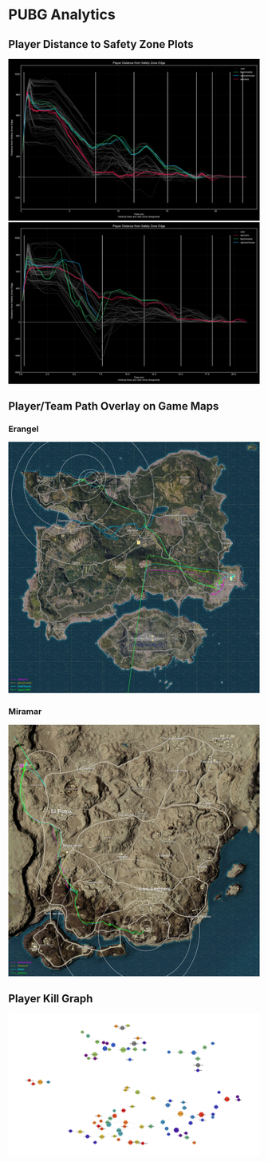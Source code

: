 # PUBG Analytics

## Player Distance to Safety Zone Plots

![Player Distance to Safety Zone Plot 1][d2sz_plot1]
![Player Distance to Safety Zone Plot 2][d2sz_plot2]



## Player/Team Path Overlay on Game Maps

### Erangel
![Team hist map 1][map_hist1]

### Miramar
![Team hist map 1][map_hist2]



## Player Kill Graph

![Player Kill Graph 1][kg_1]



[d2sz_plot1]: https://raw.githubusercontent.com/rokkuran/pubg-analytics/master/output/distance_from_zone_comparison_68a03b73-8b2f-4f2c-9202-768a5e43d2ea.png
[d2sz_plot2]: https://raw.githubusercontent.com/rokkuran/pubg-analytics/master/output/distance_from_zone_comparison_c8e45743-67ab-4fa8-9d8a-d701d4083a4b.png

[map_hist1]: https://raw.githubusercontent.com/rokkuran/pubg-analytics/master/output/location_history_2a0346f6-2493-4deb-beb3-151af50ecf19.png
[map_hist2]: https://raw.githubusercontent.com/rokkuran/pubg-analytics/master/output/location_history_b2a0a46b-df3c-40fe-8622-15baa76d78b5.png

[kg_1]: https://raw.githubusercontent.com/rokkuran/pubg-analytics/master/output/pubg_kill_graph_00c10698-6e0a-40f5-8e78-083696d199d8.png


